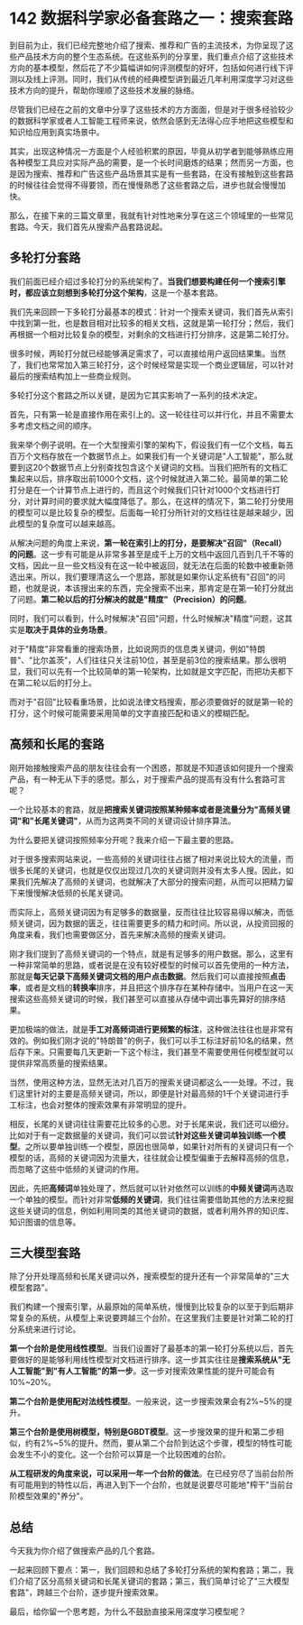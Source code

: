 # 142 数据科学家必备套路之一：搜索套路

到目前为止，我们已经完整地介绍了搜索、推荐和广告的主流技术，为你呈现了这些产品技术方向的整个生态系统。在这些系列的分享里，我们重点介绍了这些技术方向的基本模型，然后花了不少篇幅讲如何评测模型的好坏，包括如何进行线下评测以及线上评测。同时，我们从传统的经典模型讲到最近几年利用深度学习对这些技术方向的提升，帮助你理顺了这些技术发展的脉络。

尽管我们已经在之前的文章中分享了这些技术的方方面面，但是对于很多经验较少的数据科学家或者人工智能工程师来说，依然会感到无法得心应手地把这些模型和知识给应用到真实场景中。

其实，出现这种情况一方面是个人经验积累的原因，毕竟从初学者到能够熟练应用各种模型工具应对实际产品的需要，是一个长时间磨炼的结果；然而另一方面，也是因为搜索、推荐和广告这些产品场景其实是有一些套路，在没有接触到这些套路的时候往往会觉得不得要领，而在慢慢熟悉了这些套路之后，进步也就会慢慢加快。

那么，在接下来的三篇文章里，我就有针对性地来分享在这三个领域里的一些常见套路。今天，我们首先从搜索产品套路说起。

## 多轮打分套路

我们前面已经介绍过多轮打分的系统架构了。**当我们想要构建任何一个搜索引擎时，都应该立刻想到多轮打分这个架构**，这是一个基本套路。

我们先来回顾一下多轮打分最基本的模式：针对一个搜索关键词，我们首先从索引中找到第一批，也是数目相对比较多的相关文档，这就是第一轮打分；然后，我们再根据一个相对比较复杂的模型，对剩余的文档进行打分排序，这是第二轮打分。

很多时候，两轮打分就已经能够满足需求了，可以直接给用户返回结果集。当然了，我们也常常加入第三轮打分，这个时候经常是实现一个商业逻辑层，可以针对最后的搜索结构加上一些商业规则。

多轮打分这个套路之所以关键，是因为它其实影响了一系列的技术决定。

首先，只有第一轮是直接作用在索引上的。这一轮往往可以并行化，并且不需要太多考虑文档之间的顺序。

我来举个例子说明。在一个大型搜索引擎的架构下，假设我们有一亿个文档，每五百万个文档存放在一个数据节点上。如果我们有一个关键词是"人工智能"，那么就要到这20个数据节点上分别查找包含这个关键词的文档。当我们把所有的文档汇集起来以后，排序取出前1000个文档，这个时候就进入第二轮。最简单的第二轮打分是在一个计算节点上进行的，而且这个时候我们只针对1000个文档进行打分，对计算时间的要求就大幅度降低了。那么，在这样的情况下，第二轮打分使用的模型可以是比较复杂的模型。后面每一轮打分所针对的文档往往是越来越少，因此模型的复杂度可以越来越高。

从解决问题的角度上来说，**第一轮在索引上的打分，是要解决"召回"（Recall）的问题**。这一步有可能是从非常多甚至是成千上万的文档中返回几百到几千不等的文档，因此一旦一些文档没有在这一轮中被返回，就无法在后面的轮数中被重新筛选出来。所以，我们要理清这么一个思路，那就是如果你认定系统有"召回"的问题，也就是说，本该搜出来的东西，完全搜索不出来，那肯定是在第一轮打分就出了问题。**第二轮以后的打分解决的就是"精度"（Precision）的问题**。

同时，我们可以看到，什么时候解决"召回"问题，什么时候解决"精度"问题，这其实是**取决于具体的业务场景**。

对于"精度"非常看重的搜索场景，比如说网页的信息类关键词，例如"特朗普"、"比尔盖茨"，人们往往只关注前10位，甚至是前3位的搜索结果。那么很明显，我们可以先有一个比较简单的第一轮架构，比如就是文字匹配，而把功夫都下在第二轮以后的打分上。

而对于"召回"比较看重场景，比如说法律文档搜索，那必须要做好的就是第一轮的打分，这个时候可能需要采用简单的文字直接匹配和语义的模糊匹配。

## 高频和长尾的套路

刚开始接触搜索产品的朋友往往会有一个困惑，那就是不知道该如何提升一个搜索产品，有一种无从下手的感觉。那么，对于搜索产品的提高有没有什么套路可言呢？

一个比较基本的套路，就是**把搜索关键词按照某种频率或者是流量分为"高频关键词"和"长尾关键词"**，从而为这两类不同的关键词设计排序算法。

为什么要把关键词按照频率分开呢？我来介绍一下最主要的思路。

对于很多搜索网站来说，一些高频的关键词往往占据了相对来说比较大的流量，而很多长尾的关键词，也就是仅仅出现过几次的关键词则并没有太多人搜。因此，如果我们先解决了高频的关键词，也就解决了大部分的搜索问题，从而可以把精力留下来慢慢解决低频的长尾关键词。

而实际上，高频关键词因为有足够多的数据量，反而往往比较容易得以解决，而低频关键词，因为数据的匮乏，往往需要更多的精力和时间。所以说，从投资回报的角度来看，我们也需要做区分，首先来解决高频的搜索关键词。

刚才我们提到了高频关键词的一个特点，就是有足够多的用户数据。那么，这里有一种非常简单的思路，或者说是在没有较好模型的时候可以首先使用的一种方法，那就是**每天记录下高频关键词文档的用户点击数据**。然后我们可以直接按照**点击率**，或者是文档的**转换率**排序，并且把这个排序存在某种存储中。当用户在这一天搜索这些高频关键词的时候，我们甚至可以直接从存储中调出事先算好的排序结果。

更加极端的做法，就是**手工对高频词进行更频繁的标注**，这种做法往往也是非常有效的。例如我们刚才说的"特朗普"的例子，我们可以手工标注好前10名的结果，然后存下来。只需要每几天更新一下这个标注，我们甚至不需要使用任何模型就可以提供非常高质量的搜索结果。

当然，使用这种方法，显然无法对几百万的搜索关键词都这么一一处理。不过，我们这里针对的主要是高频关键词，所以，即便是针对最高频的1千个关键词进行手工标注，也会对整体的搜索效果有非常明显的提升。

相反，长尾的关键词往往需要花比较多的心思。对于长尾来说，我们还可以细分。比如对于有一定数据量的关键词，我们可以尝试**针对这些关键词单独训练一个模型**。之所以要单独训练一个模型，原因也很简单，如果针对所有的关键词只有一个模型的话，高频的关键词因为流量大，往往就会让模型偏重于去解释高频的信息，而忽略了这些中低频的关键词的作用。

因此，先把**高频词**单独处理了，然后就可以针对依然可以训练的**中频关键词**再选取一个单独的模型。而针对非常**低频的关键词**，我们往往需要借助其他的方法来挖掘这些关键词的信息，例如利用同类的其他关键词的数据，或者利用外界的知识库、知识图谱的信息等。

## 三大模型套路

除了分开处理高频和长尾关键词以外，搜索模型的提升还有一个非常简单的"三大模型套路"。

我们构建一个搜索引擎，从最原始的简单系统，慢慢到比较复杂的以至于到后期非常复杂的系统，从模型上来说要跨越三个台阶。在这里我们主要是针对第二轮的打分系统来进行讨论。

**第一个台阶是使用线性模型**。当我们设置好了最基本的第一轮打分系统以后，首先要做好的是能够利用线性模型对文档进行排序。这一步其实往往是**搜索系统从"无人工智能"到"有人工智能"的第一步**。这一步对搜索效果性能的提升可能会有10%\~20%。

**第二个台阶是使用配对法线性模型**。一般来说，这一步搜索效果会有2%\~5%的提升。

**第三个台阶是使用树模型，特别是GBDT模型**。这一步搜效果的提升和第二步相似，约有2%\~5%的提升。然而，要从第二个台阶到达这个步骤，模型的特性可能会发生不小的变化。这一个台阶可以算是一个比较困难的台阶。

**从工程研发的角度来说，可以采用一年一个台阶的做法**。在已经穷尽了当前台阶所有可能用到的特性以后，再进入到下一个台阶，也就是说要尽可能地"榨干"当前台阶模型效果的"养分"。

## 总结

今天我为你介绍了做搜索产品的几个套路。

一起来回顾下要点：第一，我们回顾和总结了多轮打分系统的架构套路；第二，我们介绍了区分高频关键词和长尾关键词的套路；第三，我们简单讨论了"三大模型套路"，跨越三个台阶，逐步提升搜索效果。

最后，给你留一个思考题，为什么不鼓励直接采用深度学习模型呢？
